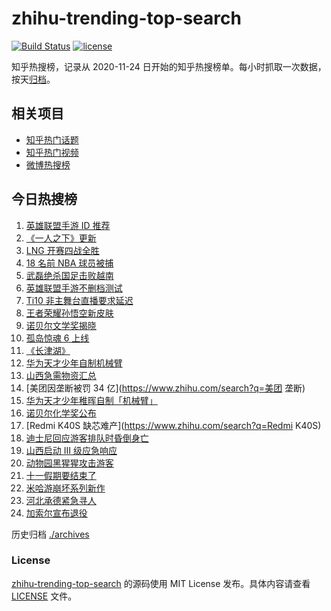 # zhihu-trending-top-search

[![Build Status](https://github.com/justjavac/zhihu-trending-top-search/workflows/ci/badge.svg?branch=main)](https://github.com/justjavac/zhihu-trending-top-search/actions)
[![license](https://img.shields.io/github/license/justjavac/zhihu-trending-top-search)](https://github.com/justjavac/zhihu-trending-top-search/blob/main/LICENSE)

知乎热搜榜，记录从 2020-11-24 日开始的知乎热搜榜单。每小时抓取一次数据，按天[归档](./archives)。

## 相关项目

- [知乎热门话题](https://github.com/justjavac/zhihu-trending-hot-questions)
- [知乎热门视频](https://github.com/justjavac/zhihu-trending-hot-video)
- [微博热搜榜](https://github.com/justjavac/weibo-trending-hot-search)

## 今日热搜榜

<!-- BEGIN -->
<!-- 最后更新时间 Fri Oct 08 2021 19:12:33 GMT+0800 (China Standard Time) -->

1. [英雄联盟手游 ID 推荐](https://www.zhihu.com/search?q=英雄联盟手游id)
1. [《一人之下》更新](https://www.zhihu.com/search?q=一人之下)
1. [LNG 开赛四战全胜](https://www.zhihu.com/search?q=LNG)
1. [18 名前 NBA 球员被捕](https://www.zhihu.com/search?q=NBA球员被捕)
1. [武磊绝杀国足击败越南](https://www.zhihu.com/search?q=中国男足)
1. [英雄联盟手游不删档测试](https://www.zhihu.com/search?q=英雄联盟手游)
1. [Ti10 非主舞台直播要求延迟](https://www.zhihu.com/search?q=ti10直播)
1. [王者荣耀孙悟空新皮肤](https://www.zhihu.com/search?q=孙悟空皮肤)
1. [诺贝尔文学奖揭晓](https://www.zhihu.com/search?q=诺贝尔文学奖)
1. [孤岛惊魂 6 上线](https://www.zhihu.com/search?q=孤岛惊魂6)
1. [《长津湖》](https://www.zhihu.com/search?q=长津湖)
1. [华为天才少年自制机械臂](https://www.zhihu.com/search?q=稚晖)
1. [山西急需物资汇总](https://www.zhihu.com/search?q=山西)
1. [美团因垄断被罚 34 亿](https://www.zhihu.com/search?q=美团 垄断)
1. [华为天才少年稚晖自制「机械臂」](https://www.zhihu.com/search?q=稚晖)
1. [诺贝尔化学奖公布](https://www.zhihu.com/search?q=诺贝尔化学奖)
1. [Redmi K40S 缺芯难产](https://www.zhihu.com/search?q=Redmi K40S)
1. [迪士尼回应游客排队时昏倒身亡](https://www.zhihu.com/search?q=迪士尼)
1. [山西启动 Ⅲ 级应急响应](https://www.zhihu.com/search?q=山西)
1. [动物园黑猩猩攻击游客](https://www.zhihu.com/search?q=黑猩猩)
1. [十一假期要结束了](https://www.zhihu.com/search?q=十一假期)
1. [米哈游崩坏系列新作](https://www.zhihu.com/search?q=崩坏：星穹铁道)
1. [河北承德紧急寻人](https://www.zhihu.com/search?q=承德密切接触者)
1. [加索尔宣布退役](https://www.zhihu.com/search?q=加索尔)

<!-- END -->

历史归档 [./archives](./archives)

### License

[zhihu-trending-top-search](https://github.com/justjavac/zhihu-trending-top-search)
的源码使用 MIT License 发布。具体内容请查看 [LICENSE](./LICENSE) 文件。
